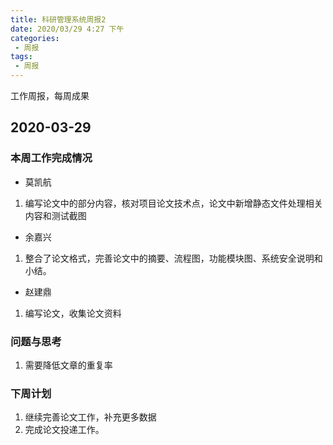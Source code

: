 ```yaml
---
title: 科研管理系统周报2
date: 2020/03/29 4:27 下午
categories: 
 - 周报
tags: 
 - 周报
---
```

工作周报，每周成果
<!-- more -->
## 2020-03-29

### 本周工作完成情况

- 莫凯航

1. 编写论文中的部分内容，核对项目论文技术点，论文中新增静态文件处理相关内容和测试截图

- 余嘉兴

1. 整合了论文格式，完善论文中的摘要、流程图，功能模块图、系统安全说明和小结。

- 赵建鼎

1. 编写论文，收集论文资料



### 问题与思考

1. 需要降低文章的重复率

### 下周计划

1. 继续完善论文工作，补充更多数据
2. 完成论文投递工作。





